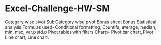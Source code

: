 # Excel-Challenge-HW-SM
Category wise pivot
Sub Category wise pivot
Bonus sheet
Bonus Statistical analysis
Formulas used- Conditional formatting, Countifs, average, median, min, max, var.p,std.p
Pivot tables with filters
Charts- Pivot bar chart, Pivot Line chart, Line chart.
